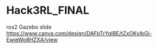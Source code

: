 # Hack3RL_FINAL
ros2 Gazebo
slide
https://www.canva.com/design/DAFbTrYqlBE/tZxOKyIbGi-EwieWo8HZXA/view
